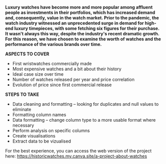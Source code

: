  **Luxury watches have become more and more popular among affluent people as investments in their portfolios, which has increased demand and, consequently, value in the watch market. Prior to the pandemic, the watch industry witnessed an unprecedented surge in demand for high-end luxury timepieces, with some fetching six figures for their purchase.**
 **It wasn't always this way, despite the industry's recent dramatic growth. For this reason, we have chosen to examine the worth of watches and the performance of the various brands over time.**

**ASPECTS TO COVER**
 - First wristwatches commercially made
 - Most expensive watches and a bit about their history
 - Ideal case size over time
 - Number of watches released per year and price correlation
 - Evolution of price since first commercial release

 **STEPS TO TAKE**
 - Data cleaning and formatting – looking for duplicates and null values to eliminate
 - Formatting column names
 - Data formatting – change column type to a more usable format where necessary
 - Perform analysis on specific columns
 - Create visualisations
 - Extract data to be vizualised

For the best experience, you can access the web version of the project here: https://historicwatches.my.canva.site/a-project-about-watches
